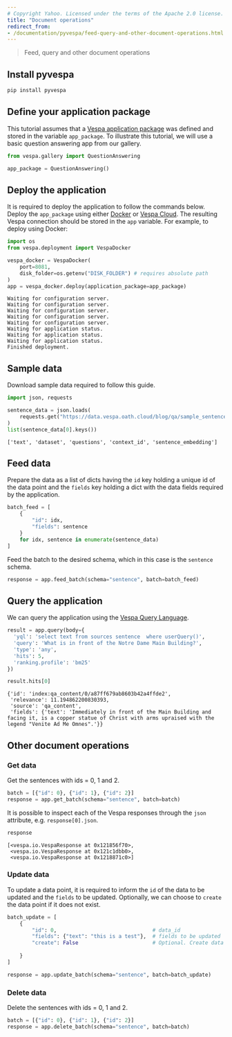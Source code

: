 ```yaml
---
# Copyright Yahoo. Licensed under the terms of the Apache 2.0 license. See LICENSE in the project root.
title: "Document operations"
redirect_from:
- /documentation/pyvespa/feed-query-and-other-document-operations.html
---
```

> Feed, query and other document operations

## Install pyvespa

```python
pip install pyvespa
```

## Define your application package

This tutorial assumes that a [Vespa application package](https://pyvespa.readthedocs.io/en/latest/create-text-app.html)
was defined and stored in the variable `app_package`.
To illustrate this tutorial, we will use a basic question answering app from our gallery.


```python
from vespa.gallery import QuestionAnswering

app_package = QuestionAnswering()
```

## Deploy the application

It is required to deploy the application to follow the commands below.
Deploy the `app_package` using either [Docker](deploy-vespa-docker)
or [Vespa Cloud](https://pyvespa.readthedocs.io/en/latest/deploy-vespa-cloud.html).
The resulting Vespa connection should be stored in the `app` variable.
For example, to deploy using Docker:


```python
import os
from vespa.deployment import VespaDocker

vespa_docker = VespaDocker(
    port=8081, 
    disk_folder=os.getenv("DISK_FOLDER") # requires absolute path
)
app = vespa_docker.deploy(application_package=app_package)
```

    Waiting for configuration server.
    Waiting for configuration server.
    Waiting for configuration server.
    Waiting for configuration server.
    Waiting for configuration server.
    Waiting for application status.
    Waiting for application status.
    Waiting for application status.
    Finished deployment.


## Sample data

Download sample data required to follow this guide.


```python
import json, requests

sentence_data = json.loads(
    requests.get("https://data.vespa.oath.cloud/blog/qa/sample_sentence_data_100.json").text
)
list(sentence_data[0].keys())
```




    ['text', 'dataset', 'questions', 'context_id', 'sentence_embedding']



## Feed data

Prepare the data as a list of dicts having the `id` key holding a unique id of the data point
and the `fields` key holding a dict with the data fields required by the application.


```python
batch_feed = [
    {
        "id": idx, 
        "fields": sentence
    }
    for idx, sentence in enumerate(sentence_data)
]
```

Feed the batch to the desired schema, which in this case is the `sentence` schema.


```python
response = app.feed_batch(schema="sentence", batch=batch_feed)
```

## Query the application

We can query the application using the [Vespa Query Language](../query-language.html).


```python
result = app.query(body={
  'yql': 'select text from sources sentence  where userQuery()',
  'query': 'What is in front of the Notre Dame Main Building?',
  'type': 'any',
  'hits': 5,
  'ranking.profile': 'bm25'
})
```


```python
result.hits[0]
```




    {'id': 'index:qa_content/0/a87ff679ab8603b42a4ffde2',
     'relevance': 11.194862200830393,
     'source': 'qa_content',
     'fields': {'text': 'Immediately in front of the Main Building and facing it, is a copper statue of Christ with arms upraised with the legend "Venite Ad Me Omnes".'}}



## Other document operations

### Get data

Get the sentences with ids = 0, 1 and 2.


```python
batch = [{"id": 0}, {"id": 1}, {"id": 2}]
response = app.get_batch(schema="sentence", batch=batch)
```

It is possible to inspect each of the Vespa responses through the `json` attribute, e.g. `response[0].json`.


```python
response
```




    [<vespa.io.VespaResponse at 0x121856f70>,
     <vespa.io.VespaResponse at 0x121c1dbb0>,
     <vespa.io.VespaResponse at 0x1218871c0>]



### Update data

To update a data point, it is required to inform the `id` of the data to be updated and the `fields` to be updated.
Optionally, we can choose to `create` the data point if it does not exist.


```python
batch_update = [
    {
        "id": 0,                               # data_id
        "fields": {"text": "this is a test"},  # fields to be updated
        "create": False                        # Optional. Create data point if not exist, default to False.
        
    }
]
```


```python
response = app.update_batch(schema="sentence", batch=batch_update)
```

### Delete data

Delete the sentences with ids = 0, 1 and 2.


```python
batch = [{"id": 0}, {"id": 1}, {"id": 2}]
response = app.delete_batch(schema="sentence", batch=batch)
```
